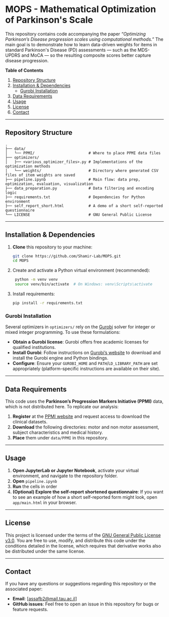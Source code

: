 # MOPS - Mathematical Optimization of Parkinson's Scale

This repository contains code accompanying the paper *“Optimizing Parkinson’s Disease progression scales using computational methods.”* The main goal is to demonstrate how to learn data-driven weights for items in standard Parkinson's Disease (PD) assessments — such as the MDS-UPDRS and MoCA — so the resulting composite scores better capture disease progression.

**Table of Contents**  
1. [Repository Structure](#repository-structure)  
2. [Installation & Dependencies](#installation--dependencies)  
   - [Gurobi Installation](#gurobi-installation)  
3. [Data Requirements](#data-requirements)  
4. [Usage](#usage)  
5. [License](#license)  
6. [Contact](#contact)

---

## Repository Structure

```text
.
├── data/
│   └── PPMI/                        # Where to place PPMI data files
├── optimizers/
│   ├── <various_optimizer_files>.py # Implementations of the optimization methods
│   └── weights/                     # Directory where generated CSV files of item weights are saved
├── pipeline.ipynb                   # Main flow: data prep, optimization, evaluation, visualization
├── data_preparation.py              # Data filtering and encoding logic
├── requirements.txt                 # Dependencies for Python environment
├── self_report_short.html           # A demo of a short self-reported questionnaire
└── LICENSE                          # GNU General Public License
```

---

## Installation & Dependencies

1. **Clone** this repository to your machine:
   ```bash
   git clone https://github.com/Shamir-Lab/MOPS.git
   cd MOPS
   ```

2. Create and activate a Python virtual environment (recommended):
   ```bash
    python -m venv venv
    source venv/bin/activate  # On Windows: venv\Scripts\activate
    ```

3. Install requirements:
    ```bash
    pip install -r requirements.txt
    ```

### Gurobi Installation 

Several optimizers in `optimizers/` rely on the [Gurobi](https://www.gurobi.com) solver for integer or mixed integer programming.
To use these formulations: 
- **Obtain a Gurobi license**: Gurobi offers free academic licenses for qualified institutions.
- **Install Gurobi**: Follow instructions on [Gurobi’s website](https://www.gurobi.com/documentation/) to download and install the Gurobi engine and Python bindings.
- **Configure**: Ensure your `GUROBI_HOME` and `PATH`/`LD_LIBRARY_PATH` are set appropriately (platform-specific instructions are available on their site).
  
---

## Data Requirements

This code uses the **Parkinson’s Progression Markers Initiative (PPMI)** data, which is not distributed here.
To replicate our analysis:
1. **Register** at the [PPMI website](https://www.ppmi-info.org) and request access to download the clinical datasets.
2. **Download** the following directories: motor and non motor assessment, subject characteristics and medical history.
3. **Place** them under `data/PPMI` in this repository.

---

## Usage 

1. **Open JupyterLab or Jupyter Notebook**, activate your virtual environment, and navigate to the repository folder.
2. **Open** `pipeline.ipynb`
3. **Run** the cells in order
4. **(Optional) Explore the self-report shortened questionnaire**: If you want to see an example of how a short self-reported form might look, open `app/main.html` in your browser.

---

## License

This project is licensed under the terms of the [GNU General Public License v3.0](./LICENSE). You are free to use, modify, and distribute this code under the conditions detailed in the license, which requires that derivative works also be distributed under the same license.


---

## Contact
If you have any questions or suggestions regarding this repository or the associated paper:
- **Email**: [assafb2@mail.tau.ac.il]
- **GitHub issues**: Feel free to open an issue in this repository for bugs or feature requests.
